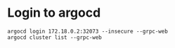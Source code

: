 # Login to argocd
```
argocd login 172.18.0.2:32073 --insecure --grpc-web
argocd cluster list --grpc-web
```
